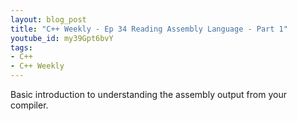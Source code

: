```yaml
---
layout: blog_post
title: "C++ Weekly - Ep 34 Reading Assembly Language - Part 1"
youtube_id: my39Gpt6bvY
tags:
- C++
- C++ Weekly
---
```


Basic introduction to understanding the assembly output from your compiler.





